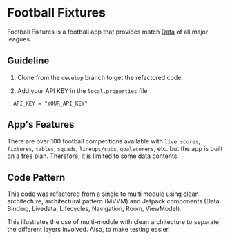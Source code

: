 # Football Fixtures
Football Fixtures is a football app that provides match [Data](https://www.football-data.org/) of all major leagues.

## Guideline
1. Clone from the `develop` branch to get the refactored code.

2. Add your API KEY in the `local.properties` file
```
  API_KEY = "YOUR_API_KEY"
```
## App's Features
There are over 100 football competitions available with `live scores`, `fixtures`, `tables`, `squads`, `lineups/subs`, `goalscorers`, etc. 
but the app is built on a free plan. Therefore, it is limited to some data contents.

## Code Pattern
This code was refactored from a single to multi module using clean architecture, architectural pattern (MVVM) and Jetpack components (Data Binding, Livedata, Lifecycles, Navigation, Room, ViewModel).

This illustrates the use of multi-module with clean architecture to separate the different layers involved. Also, to make testing easier.
